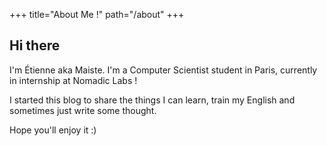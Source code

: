 +++
title="About Me !"
path="/about"
+++

## Hi there

I'm Étienne aka Maiste. I'm a Computer Scientist student in Paris, currently
in internship at Nomadic Labs !

I started this blog to share the things I can learn, train my English and
sometimes just write some thought.

Hope you'll enjoy it :)
